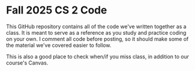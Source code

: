 # Fall 2025 CS 2 Code

This GitHub repository contains all of the code we've written together as a class. It is meant to serve as a reference as you study and practice coding on your own. I comment all code before posting, so it should make some of the material we've covered easier to follow.

This is also a good place to check when/if you miss class, in addition to our course's Canvas.

